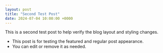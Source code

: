 ```yaml
---
layout: post
title: "Second Test Post"
date: 2024-07-04 10:00:00 +0000
---
```


This is a second test post to help verify the blog layout and styling changes.

- This post is for testing the featured and regular post appearance.
- You can edit or remove it as needed. 